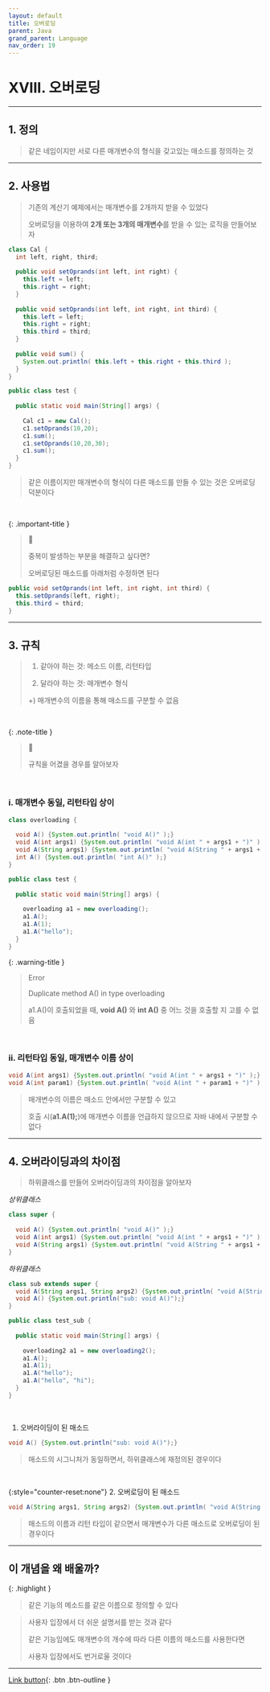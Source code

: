 ```yaml
---
layout: default
title: 오버로딩
parent: Java
grand_parent: Language
nav_order: 19
---
```


# XVIII. 오버로딩

---

## 1. 정의

> 같은 네임이지만 서로 다른 매개변수의 형식을 갖고있는 매소드를 정의하는 것

---

## 2. 사용법

> 기존의 계산기 예제에서는 매개변수를 2개까지 받을 수 있었다
>
> 오버로딩을 이용하여 **2개 또는 3개의 매개변수**를 받을 수 있는 로직을 만들어보자

```java
class Cal {
  int left, right, third;
	
  public void setOprands(int left, int right) {
    this.left = left;
    this.right = right;
  }
	
  public void setOprands(int left, int right, int third) {
    this.left = left;
    this.right = right;
    this.third = third;
  }
	
  public void sum() {
    System.out.println( this.left + this.right + this.third );
  }
}

public class test {
	
  public static void main(String[] args) {
		
    Cal c1 = new Cal();
    c1.setOprands(10,20);
    c1.sum();
    c1.setOprands(10,20,30);
    c1.sum();
  }
}
```

> 같은 이름이지만 매개변수의 형식이 다른 매소드를 만들 수 있는 것은 오버로딩 덕분이다

<br/>

{: .important-title }
> 🤔
>
> 중복이 발생하는 부분을 해결하고 싶다면?
>
> 오버로딩된 매소드를 아래처럼 수정하면 된다

```java
public void setOprands(int left, int right, int third) {
  this.setOprands(left, right);
  this.third = third;
}
```


---

## 3. 규칙

> 1. 같아야 하는 것: 메소드 이름, 리턴타입
>
> 2. 달라야 하는 것: 매개변수 형식
>
> +) 매개변수의 이름을 통해 매소드를 구분할 수 없음

<br/>

{: .note-title }
> 🧐
>
> 규칙을 어겼을 경우를 알아보자

<br/>

### i. 매개변수 동일, 리턴타입 상이

```java
class overloading {
	
  void A() {System.out.println( "void A()" );}
  void A(int args1) {System.out.println( "void A(int " + args1 + ")" );}
  void A(String args1) {System.out.println( "void A(String " + args1 + ")" );}
  int A() {System.out.println( "int A()" );}
}

public class test {
	
  public static void main(String[] args) {
		
    overloading a1 = new overloading();
    a1.A();
    a1.A(1);
    a1.A("hello");
  }
}
```

{: .warning-title }
> Error
>
> Duplicate method A() in type overloading
>
> a1.A()이 호출되었을 때, **void A()** 와 **int A()** 중 어느 것을 호출할 지 고를 수 없음

<br/>

### ii. 리턴타입 동일, 매개변수 이름 상이

```java
void A(int args1) {System.out.println( "void A(int " + args1 + ")" );}
void A(int param1) {System.out.println( "void A(int " + param1 + ")" );}
```

> 매개변수의 이름은 매소드 안에서만 구분할 수 있고
>
> 호출 시(**a1.A(1);**)에 매개변수 이름을 언급하지 않으므로 자바 내에서 구분할 수 없다

---

## 4. 오버라이딩과의 차이점

> 하위클래스를 만들어 오버라이딩과의 차이점을 알아보자

_상위클래스_

```java
class super {
	
  void A() {System.out.println( "void A()" );}
  void A(int args1) {System.out.println( "void A(int " + args1 + ")" );}
  void A(String args1) {System.out.println( "void A(String " + args1 + ")" );}
}
```

_하위클래스_

```java
class sub extends super {
  void A(String args1, String args2) {System.out.println( "void A(String " + args1 + " " + args2 + ")" );}
  void A() {System.out.println("sub: void A()");}
}

public class test_sub {
	
  public static void main(String[] args) {
		
    overloading2 a1 = new overloading2();
    a1.A();
    a1.A(1);
    a1.A("hello");
    a1.A("hello", "hi");
  }
}
```

<br/>

1. 오버라이딩이 된 매소드

```java
void A() {System.out.println("sub: void A()");}
```

> 매소드의 시그니처가 동일하면서, 하위클래스에 재정의된 경우이다

<br/>

{:style="counter-reset:none"}
2. 오버로딩이 된 매소드

```java
void A(String args1, String args2) {System.out.println( "void A(String " + args1 + " " + args2 + ")" );}
```

> 매소드의 이름과 리턴 타입이 같으면서 매개변수가 다른 매소드로 오버로딩이 된 경우이다

---

## **이 개념을 왜 배울까?**

{: .highlight }
> 같은 기능의 메소드를 같은 이름으로 정의할 수 있다

> 사용자 입장에서 더 쉬운 설명서를 받는 것과 같다
> 
> 같은 기능임에도 매개변수의 개수에 따라 다른 이름의 매소드를 사용한다면
>
> 사용자 입장에서도 번거로울 것이다

---

[Link button](https://opentutorials.org/course/1223/6088){: .btn .btn-outline }
